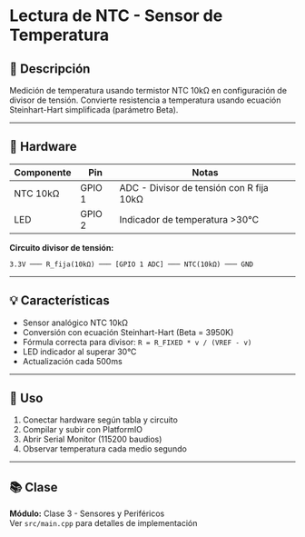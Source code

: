 # Lectura de NTC - Sensor de Temperatura

## 📖 Descripción

Medición de temperatura usando termistor NTC 10kΩ en configuración de divisor de tensión. Convierte resistencia a temperatura usando ecuación Steinhart-Hart simplificada (parámetro Beta).

---

## 🔧 Hardware

| Componente | Pin | Notas |
|------------|-----|-------|
| NTC 10kΩ | GPIO 1 | ADC - Divisor de tensión con R fija 10kΩ |
| LED | GPIO 2 | Indicador de temperatura >30°C |

**Circuito divisor de tensión:**
```
3.3V ─── R_fija(10kΩ) ─── [GPIO 1 ADC] ─── NTC(10kΩ) ─── GND
```

---

## 💡 Características

- Sensor analógico NTC 10kΩ
- Conversión con ecuación Steinhart-Hart (Beta = 3950K)
- Fórmula correcta para divisor: `R = R_FIXED * v / (VREF - v)`
- LED indicador al superar 30°C
- Actualización cada 500ms

---

## 🚀 Uso

1. Conectar hardware según tabla y circuito
2. Compilar y subir con PlatformIO
3. Abrir Serial Monitor (115200 baudios)
4. Observar temperatura cada medio segundo

---

## 📚 Clase

**Módulo:** Clase 3 - Sensores y Periféricos  
Ver `src/main.cpp` para detalles de implementación
